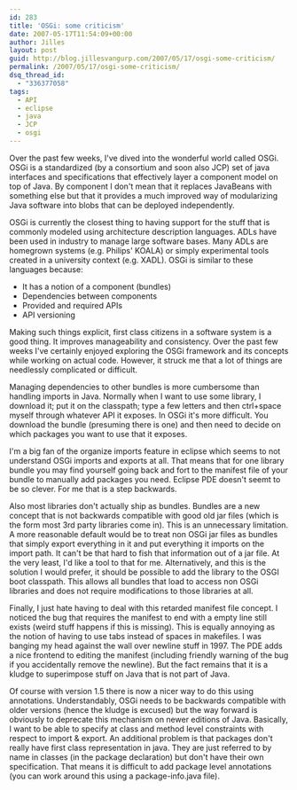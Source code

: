 ```yaml
---
id: 283
title: 'OSGi: some criticism'
date: 2007-05-17T11:54:09+00:00
author: Jilles
layout: post
guid: http://blog.jillesvangurp.com/2007/05/17/osgi-some-criticism/
permalink: /2007/05/17/osgi-some-criticism/
dsq_thread_id:
  - "336377058"
tags:
  - API
  - eclipse
  - java
  - JCP
  - osgi
---
```

Over the past few weeks, I've dived into the wonderful world called OSGi. OSGi is a standardized (by a consortium and soon also JCP) set of java interfaces and specifications that effectively layer a component model on top of Java. By component I don't mean that it replaces JavaBeans with something else but that it provides a much improved way of modularizing Java software into blobs that can be deployed independently.

OSGi is currently the closest thing to having support for the stuff that is commonly modeled using architecture description languages. ADLs have been used in industry to manage large software bases. Many ADLs are homegrown systems (e.g. Philips' KOALA) or simply experimental tools created in a university context (e.g. XADL). OSGi is similar to these languages because:

- It has a notion of a component (bundles)
- Dependencies between components
- Provided and required APIs
- API versioning

Making such things explicit, first class citizens in a software system is a good thing. It improves manageability and consistency. Over the past few weeks I've certainly enjoyed exploring the OSGi framework and its concepts while working on actual code. However, it struck me that a lot of things are needlessly complicated or difficult.

Managing dependencies to other bundles is more cumbersome than handling imports in  Java. Normally when I want to use some library, I download it; put it on the classpath; type a few letters and then ctrl+space myself through whatever API it exposes. In OSGi it's more difficult. You download the bundle (presuming there is one) and then need to decide on which packages you want to use that it exposes.

I'm a big fan of the organize imports feature in eclipse which seems to not understand OSGi imports and exports at all. That means that for one library bundle you may find yourself going back and fort to the manifest file of your bundle to manually add packages you need. Eclipse PDE doesn't seemt to be so clever. For me that is a step backwards.

Also most libraries don't actually ship as bundles. Bundles are a new concept that is not backwards compatible with good old jar files (which is the form most 3rd party libraries come in). This is an unnecessary limitation. A more reasonable default would be to treat non OSGi jar files as bundles that simply export everything in it and put everything it imports on the import path. It can't be that hard to fish that information out of a jar file. At the very least, I'd like a tool to that for me. Alternatively, and this is the solution I would prefer, it should be possible to add the library to the OSGI boot classpath. This allows all bundles that load to access non OSGi libraries and does not require modifications to those libraries at all. 

Finally, I just hate having to deal with this retarded manifest file concept. I noticed the bug that requires the manifest to end with a empty line still exists (weird stuff happens if this is missing). This is equally annoying as the notion of having to use tabs instead of spaces in makefiles. I was banging my head against the wall over newline stuff in 1997. The PDE adds a nice frontend to editing the manifest (including friendly warning of the bug if you accidentally remove the newline). But the fact remains that it is a kludge to superimpose stuff on Java that is not part of Java. 

Of course with version 1.5 there is now a nicer way to do this using annotations. Understandably, OSGi needs to be backwards compatible with older versions (hence the kludge is excused) but the way forward is obviously to deprecate this mechanism on newer editions of Java. Basically, I want to be able to specify at class and method level constraints with respect to import & export. An additional problem is that packages don't really have first class representation in java. They are just referred to by name in classes (in the package declaration) but don't have their own specification. That means it is difficult to add package level annotations (you can work around this using a package-info.java file).
